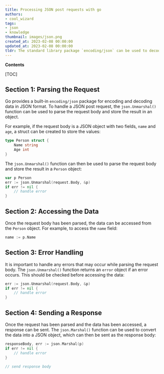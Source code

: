 ```yaml
---
title: Processing JSON post requests with go
authors:
- cool_wizard
tags:
- json
- knowledge
thumbnail: images/json.png
created_at: 2023-02-08 00:00:00
updated_at: 2023-02-08 00:00:00
tldr: The standard library package `encoding/json` can be used to decode and encode JSON data in Go.
---
```


**Contents**

[TOC]

## Section 1: Parsing the Request

Go provides a built-in `encoding/json` package for encoding and decoding data in JSON format. To handle a JSON post request, the `json.Unmarshal()` function can be used to parse the request body and store the result in an object.

For example, if the request body is a JSON object with two fields, `name` and `age`, a struct can be created to store the values:

```go
type Person struct {
    Name string
    Age int
}
```

The `json.Unmarshal()` function can then be used to parse the request body and store the result in a `Person` object:

```go
var p Person
err := json.Unmarshal(request.Body, &p)
if err != nil {
    // handle error
}
```

## Section 2: Accessing the Data

Once the request body has been parsed, the data can be accessed from the `Person` object. For example, to access the `name` field:

```go
name := p.Name
```

## Section 3: Error Handling

It is important to handle any errors that may occur while parsing the request body. The `json.Unmarshal()` function returns an `error` object if an error occurs. This should be checked before accessing the data:

```go
err := json.Unmarshal(request.Body, &p)
if err != nil {
    // handle error
}
```

## Section 4: Sending a Response

Once the request has been parsed and the data has been accessed, a response can be sent. The `json.Marshal()` function can be used to convert the data into a JSON object, which can then be sent as the response body:

```go
responseBody, err := json.Marshal(p)
if err != nil {
    // handle error
}

// send response body
```
